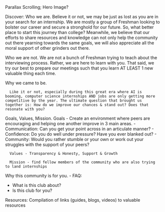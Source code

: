 Parallax Scrolling;
Hero Image?

Discover:
   Who we are.
      Believe it or not, we may be just as lost as you are in your search for an internship. We are mostly a group of Freshman looking to bolster our career and secure a stronghold for our future. So, what better place to start this journey than college? Meanwhile, we believe that our efforts to share resources and knowledge can not only help the community out there yearning towards the same goals, we will also appreciate all the moral support of other grinders out there.

   Who we are not.
      We are not a bunch of Freshman trying to teach about the interviewing process. Rather, we are here to learn with you. That said, we try our best to prepare our meetings such that you learn AT LEAST 1 new valuable thing each time.

   Why we came to be.
      
      Like it or not, especially during this great era where AI is booming, computer science internships AND jobs are only getting more competitive by the year. The ultimate question that brought us together is: How do we improve our chances & stand out? Does that resonate with you?

   Goals, Values, Mission.
      Goals - Create an environment where peers are encouraging and helping one another improve in 3 main areas.
         - Communication: Can you get your point across in an articulate manner?
         - Confidence: Do you do well under pressure? Have you ever blanked out?
         - Community: Would you rather stumble or your own or work out your struggles with the support of your peers?
         
      Values - Transparency & Honesty, Support & Growth
      
      Mission - find fellow members of the community who are also trying to land internships

   Why this community is for you.
      - 
   FAQ:
   - What is this club about?
   - Is this club for you?

Resources:
   Compilation of links (guides, blogs, videos) to valuable resources

